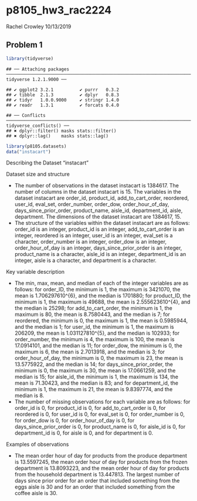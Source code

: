 p8105\_hw3\_rac2224
================
Rachel Crowley
10/13/2019

## Problem 1

``` r
library(tidyverse)
```

    ## ── Attaching packages ────────────────────────────────────────────────────────────────────────── tidyverse 1.2.1.9000 ──

    ## ✔ ggplot2 3.2.1          ✔ purrr   0.3.2     
    ## ✔ tibble  2.1.3          ✔ dplyr   0.8.3     
    ## ✔ tidyr   1.0.0.9000     ✔ stringr 1.4.0     
    ## ✔ readr   1.3.1          ✔ forcats 0.4.0

    ## ── Conflicts ────────────────────────────────────────────────────────────────────────────────── tidyverse_conflicts() ──
    ## ✖ dplyr::filter() masks stats::filter()
    ## ✖ dplyr::lag()    masks stats::lag()

``` r
library(p8105.datasets)
data("instacart")
```

Describing the Dataset “instacart”

Dataset size and structure

  - The number of observations in the dataset instacart is 1384617. The
    number of columns in the dataset instacart is 15. The variables in
    the dataset instacart are order\_id, product\_id,
    add\_to\_cart\_order, reordered, user\_id, eval\_set, order\_number,
    order\_dow, order\_hour\_of\_day, days\_since\_prior\_order,
    product\_name, aisle\_id, department\_id, aisle, department. The
    dimensions of the dataset instacart are 1384617, 15.
  - The structure of the variables within the dataset instacart are as
    follows: order\_id is an integer, product\_id is an integer,
    add\_to\_cart\_order is an integer, reordered is an integer,
    user\_id is an integer, eval\_set is a character, order\_number is
    an integer, order\_dow is an integer, order\_hour\_of\_day is an
    integer, days\_since\_prior\_order is an integer, product\_name is a
    character, aisle\_id is an integer, department\_id is an integer,
    aisle is a character, and department is a character.

Key variable description

  - The min, max, mean, and median of each of the integer variables are
    as follows: for order\_ID, the minimum is 1, the maximum is 3421070,
    the mean is 1.706297610^{6}, and the median is 1701880; for
    product\_ID, the minimum is 1, the maximum is 49688, the mean is
    2.555623610^{4}, and the median is 25298; for add\_to\_cart\_order,
    the minimum is 1, the maximum is 80, the mean is 8.7580443, and the
    median is 7; for reordered, the minimum is 0, the maximum is 1, the
    mean is 0.5985944, and the median is 1; for user\_id, the minimum is
    1, the maximum is 206209, the mean is 1.031127810^{5}, and the
    median is 102933; for order\_number, the minimum is 4, the maximum
    is 100, the mean is 17.0914101, and the median is 11; for
    order\_dow, the minimum is 0, the maximum is 6, the mean is
    2.7013918, and the median is 3; for order\_hour\_of\_day, the
    minimum is 0, the maximum is 23, the mean is 13.5775922, and the
    median is 14; for days\_since\_prior\_order, the minimum is 0, the
    maximum is 30, the mean is 17.0661259, and the median is 15; for
    aisle\_id, the minimum is 1, the maximum is 134, the mean is
    71.30423, and the median is 83; and for department\_id, the minimum
    is 1, the maximum is 21, the mean is 9.8397774, and the median is 8.
  - The number of missing observations for each variable are as follows:
    for order\_id is 0, for product\_id is 0, for add\_to\_cart\_order
    is 0, for reordered is 0, for user\_id is 0, for eval\_set is 0, for
    order\_number is 0, for order\_dow is 0, for order\_hour\_of\_day is
    0, for days\_since\_prior\_order is 0, for product\_name is 0, for
    aisle\_id is 0, for department\_id is 0, for aisle is 0, and for
    department is 0.

Examples of observations

  - The mean order hour of day for products from the produce department
    is 13.5597245, the mean order hour of day for products from the
    frozen department is 13.8093223, and the mean order hour of day for
    products from the household department is 13.447813. The largest
    number of days since prior order for an order that included
    something from the eggs aisle is 30 and for an order that included
    something from the coffee aisle is 30.
